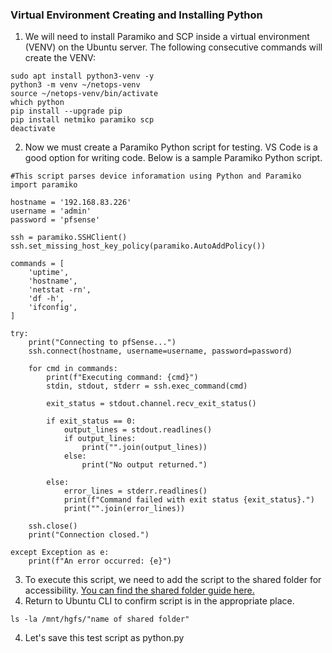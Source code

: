 ### Virtual Environment Creating and Installing Python
1. We will need to install Paramiko and SCP inside a virtual environment (VENV) on the Ubuntu server. The following consecutive commands will create the VENV:
```
sudo apt install python3-venv -y
python3 -m venv ~/netops-venv
source ~/netops-venv/bin/activate
which python
pip install --upgrade pip
pip install netmiko paramiko scp
deactivate
```
2. Now we must create a Paramiko Python script for testing. VS Code is a good option for writing code. Below is a sample Paramiko Python script.
```
#This script parses device inforamation using Python and Paramiko
import paramiko

hostname = '192.168.83.226'
username = 'admin'
password = 'pfsense'

ssh = paramiko.SSHClient()
ssh.set_missing_host_key_policy(paramiko.AutoAddPolicy())

commands = [
    'uptime',
    'hostname',
    'netstat -rn',
    'df -h',
    'ifconfig',
]

try:
    print("Connecting to pfSense...")
    ssh.connect(hostname, username=username, password=password)

    for cmd in commands:
        print(f"Executing command: {cmd}")
        stdin, stdout, stderr = ssh.exec_command(cmd)

        exit_status = stdout.channel.recv_exit_status()

        if exit_status == 0:
            output_lines = stdout.readlines()
            if output_lines:
                print("".join(output_lines))
            else:
                print("No output returned.")

        else:
            error_lines = stderr.readlines()
            print(f"Command failed with exit status {exit_status}.")
            print("".join(error_lines))
                
    ssh.close()
    print("Connection closed.")

except Exception as e:
    print(f"An error occurred: {e}")
```
3. To execute this script, we need to add the script to the shared folder for accessibility. [You can find the shared folder guide here.](https://github.com/nickbruggen90/LabsVol8021Q/blob/main/Project%201.0:%20pfSense%20+%20NetOps%20Foundation/Troubleshooting/Creating%20A%20Shared%20Folder%20In%20Ubuntu.md)
4. Return to Ubuntu CLI to confirm script is in the appropriate place.
```
ls -la /mnt/hgfs/"name of shared folder"
```
4. Let's save this test script as python.py

